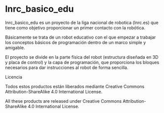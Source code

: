 # lnrc_basico_edu
lnrc_basico_edu es un proyecto de la liga nacional de robotica (lnrc.es) que tiene como objetivo proporcionar un primer contacto con la robótica. 

Básicamente se trata de un robot educativo con el que empezar a trabajar los conceptos básicos de programación dentro de un marco simple y amigable.

El proyecto se divide en la parte física del robot (estructura diseñada en 3D y placa de control) y la capa de programación, que proporciona los bloques necesarios para dar instrucciones al robot de forma sencilla.

Licencia



Todos estos productos están liberados mediante Creative Commons Attribution-ShareAlike 4.0 International License.

All these products are released under Creative Commons Attribution-ShareAlike 4.0 International License.
